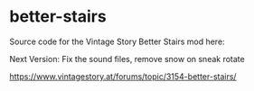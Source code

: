 # better-stairs
 Source code for the Vintage Story Better Stairs mod here:

Next Version:  Fix the sound files, remove snow on sneak rotate

https://www.vintagestory.at/forums/topic/3154-better-stairs/
